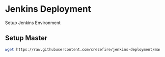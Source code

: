 # Jenkins Deployment

Setup Jenkins Environment

## Setup Master

```bash
wget https://raw.githubusercontent.com/crezefire/jenkins-deployment/master/setup-git-repo.sh && chmod +x setup-git-repo.sh && ./setup-git-repo.sh
```
